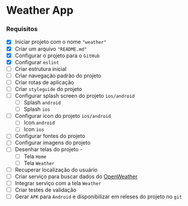 # Weather App

[//]: # ( Requirement: Weather App)

### Requisitos

 - [X] Iniciar projeto com o nome `"weather"`
 - [X] Criar um arquivo `"README.md"`
 - [X] Configurar o projeto para o `GitHub`
 - [X] Configurar `eslint`
 - [ ] Criar estrutura inicial
 - [ ] Criar navegação padrão do projeto
 - [ ] Criar rotas de aplicação
 - [ ] Criar `styleguide` do projeto
 - [ ] Configurar splash screen do projeto `ios/android`
   - [ ] Splash `android`
   - [ ] Splash `ios`
 - [ ] Configurar icon do projeto `ios/android`
   - [ ] Icon `android`
   - [ ] Icon `ios`
 - [ ] Configurar fontes do projeto
 - [ ] Configurar imagens do projeto
 - [ ] Desenhar telas do projeto -
   - [ ] Tela `Home`
   - [ ] Tela `Weather`
 - [ ] Recuperar localização do usuário
 - [ ] Criar serviço para buscar dados do [OpenWeather](https://openweathermap.org/api)
 - [ ] Integrar serviço com a tela `Weather`
 - [ ] Criar testes de validação
 - [ ] Gerar `APK` para `Android` e disponibilizar em releses do projeto no `git`

<br>
